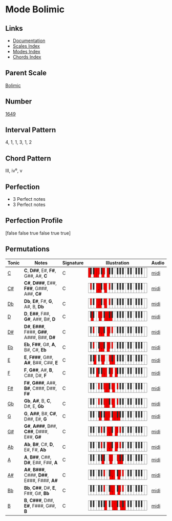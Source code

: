 # Mode Bolimic

## Links

- [Documentation](index.md)
- [Scales Index](Scales.md)
- [Modes Index](Modes.md)
- [Chords Index](Chords.md)

## Parent Scale

[Bolimic](ScaleBolimic.md)

## Number

[1649](https://ianring.com/musictheory/scales/1649)

## Interval Pattern

4, 1, 1, 3, 1, 2

## Chord Pattern

III, iv⁰, v

## Perfection

- 3 Perfect notes
- 3 Perfect notes

## Perfection Profile

[false false true false true true]

## Permutations

| Tonic | Notes | Signature | Illustration | Audio |
|-------|-------|-----------|--------------|-------|
| [C](ModeCNaturalBolimic.md) | **C**, **D##**, E#, **F#**, G##, A#, **C** | C | ![CNaturalBolimic](ModeCNaturalBolimic.png) | [midi](https://github.com/edipermadi/music/blob/main/docs/ModeCNaturalBolimic.mid?raw=true) |
| [C#](ModeCSharpBolimic.md) | **C#**, **D###**, E##, **F##**, G###, A##, **C#** | C | ![CSharpBolimic](ModeCSharpBolimic.png) | [midi](https://github.com/edipermadi/music/blob/main/docs/ModeCSharpBolimic.mid?raw=true) |
| [Db](ModeDFlatBolimic.md) | **Db**, **E#**, F#, **G**, A#, B, **Db** | C | ![DFlatBolimic](ModeDFlatBolimic.png) | [midi](https://github.com/edipermadi/music/blob/main/docs/ModeDFlatBolimic.mid?raw=true) |
| [D](ModeDNaturalBolimic.md) | **D**, **E##**, F##, **G#**, A##, B#, **D** | C | ![DNaturalBolimic](ModeDNaturalBolimic.png) | [midi](https://github.com/edipermadi/music/blob/main/docs/ModeDNaturalBolimic.mid?raw=true) |
| [D#](ModeDSharpBolimic.md) | **D#**, **E###**, F###, **G##**, A###, B##, **D#** | C | ![DSharpBolimic](ModeDSharpBolimic.png) | [midi](https://github.com/edipermadi/music/blob/main/docs/ModeDSharpBolimic.mid?raw=true) |
| [Eb](ModeEFlatBolimic.md) | **Eb**, **F##**, G#, **A**, B#, C#, **Eb** | C | ![EFlatBolimic](ModeEFlatBolimic.png) | [midi](https://github.com/edipermadi/music/blob/main/docs/ModeEFlatBolimic.mid?raw=true) |
| [E](ModeENaturalBolimic.md) | **E**, **F###**, G##, **A#**, B##, C##, **E** | C | ![ENaturalBolimic](ModeENaturalBolimic.png) | [midi](https://github.com/edipermadi/music/blob/main/docs/ModeENaturalBolimic.mid?raw=true) |
| [F](ModeFNaturalBolimic.md) | **F**, **G##**, A#, **B**, C##, D#, **F** | C | ![FNaturalBolimic](ModeFNaturalBolimic.png) | [midi](https://github.com/edipermadi/music/blob/main/docs/ModeFNaturalBolimic.mid?raw=true) |
| [F#](ModeFSharpBolimic.md) | **F#**, **G###**, A##, **B#**, C###, D##, **F#** | C | ![FSharpBolimic](ModeFSharpBolimic.png) | [midi](https://github.com/edipermadi/music/blob/main/docs/ModeFSharpBolimic.mid?raw=true) |
| [Gb](ModeGFlatBolimic.md) | **Gb**, **A#**, B, **C**, D#, E, **Gb** | C | ![GFlatBolimic](ModeGFlatBolimic.png) | [midi](https://github.com/edipermadi/music/blob/main/docs/ModeGFlatBolimic.mid?raw=true) |
| [G](ModeGNaturalBolimic.md) | **G**, **A##**, B#, **C#**, D##, E#, **G** | C | ![GNaturalBolimic](ModeGNaturalBolimic.png) | [midi](https://github.com/edipermadi/music/blob/main/docs/ModeGNaturalBolimic.mid?raw=true) |
| [G#](ModeGSharpBolimic.md) | **G#**, **A###**, B##, **C##**, D###, E##, **G#** | C | ![GSharpBolimic](ModeGSharpBolimic.png) | [midi](https://github.com/edipermadi/music/blob/main/docs/ModeGSharpBolimic.mid?raw=true) |
| [Ab](ModeAFlatBolimic.md) | **Ab**, **B#**, C#, **D**, E#, F#, **Ab** | C | ![AFlatBolimic](ModeAFlatBolimic.png) | [midi](https://github.com/edipermadi/music/blob/main/docs/ModeAFlatBolimic.mid?raw=true) |
| [A](ModeANaturalBolimic.md) | **A**, **B##**, C##, **D#**, E##, F##, **A** | C | ![ANaturalBolimic](ModeANaturalBolimic.png) | [midi](https://github.com/edipermadi/music/blob/main/docs/ModeANaturalBolimic.mid?raw=true) |
| [A#](ModeASharpBolimic.md) | **A#**, **B###**, C###, **D##**, E###, F###, **A#** | C | ![ASharpBolimic](ModeASharpBolimic.png) | [midi](https://github.com/edipermadi/music/blob/main/docs/ModeASharpBolimic.mid?raw=true) |
| [Bb](ModeBFlatBolimic.md) | **Bb**, **C##**, D#, **E**, F##, G#, **Bb** | C | ![BFlatBolimic](ModeBFlatBolimic.png) | [midi](https://github.com/edipermadi/music/blob/main/docs/ModeBFlatBolimic.mid?raw=true) |
| [B](ModeBNaturalBolimic.md) | **B**, **C###**, D##, **E#**, F###, G##, **B** | C | ![BNaturalBolimic](ModeBNaturalBolimic.png) | [midi](https://github.com/edipermadi/music/blob/main/docs/ModeBNaturalBolimic.mid?raw=true) |
